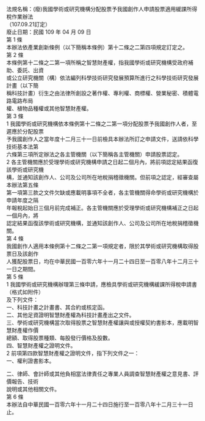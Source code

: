 法規名稱：(廢)我國學術或研究機構分配股票予我國創作人申請股票適用緩課所得稅作業辦法  
（107.09.21訂定）  
廢止日期：民國 109 年 04 月 09 日  
第 1 條  
本辦法依產業創新條例（以下簡稱本條例）第十二條之二第四項規定訂定之。  
第 2 條  
本條例第十二條之二第一項所稱之智慧財產權，指我國學術或研究機構受政府補助、委託、出資  
或公立研究機關（構）依法編列科學技術研究發展預算所進行之科學技術研究發展計畫（以下簡  
稱科技計畫）衍生之由法律所創設之著作權、專利權、商標權、營業秘密、積體電路電路布局  
權、植物品種權或其他智慧財產權。  
第 3 條  
1 我國學術或研究機構依本條例第十二條之二第一項分配股票予我國創作人者，至遲應於分配股票  
予我國創作人之當年度十二月三十一日前檢具本辦法所訂之申請文件，送請依科學技術基本法第  
六條第三項所定辦法之各主管機關（以下簡稱各主管機關）申請股票認定。  
2 各主管機關應於受理學術或研究機構申請之日起二個月內，將前項認定結果函復該學術或研究機  
構，並通知該創作人、公司及公司所在地稅捐稽徵機關。但前項之認定，經審查屬本辦法第五條  
第一項第三款之文件欠缺或應載明事項不全者，各主管機關得命學術或研究機構於申請年度之隔  
年報稅起始日三個月前完成補正。各主管機關應於受理學術或研究機構補正之日起一個月內，將  
認定結果函復該學術或研究機構，並通知該創作人、公司及公司所在地稅捐稽徵機關。  
第 4 條  
我國創作人適用本條例第十二條之二第一項規定者，限於其學術或研究機構取得股票日及該創作  
人獲配股票日，均在中華民國一百零六年十一月二十四日至一百零八年十二月三十一日之期間。  
第 5 條  
1 我國學術或研究機構辦理第三條申請，應檢具學術或研究機構緩課所得稅申請書（格式如附件）  
及下列文件：  
一、科技計畫之計畫書、其合約或核定函。  
二、其他足資證明智慧財產權為科技計畫產出之文件。  
三、學術或研究機構當次取得股票之智慧財產權讓與或授權契約書影本，應載明智慧財產權作價  
總額、取得股票種類、每股發行價格及股數。  
四、智慧財產權之證明文件。  
2 前項第四款智慧財產權之證明文件，指下列文件之一：  
一、權利證書影本。  


二、律師、會計師或其他負相當法律責任之專業人員調查智慧財產權之意見書、評價報告、技術  
說明或其他相關文件。  
第 6 條  
本辦法自中華民國一百零六年十一月二十四日施行至一百零八年十二月三十一日止。  


